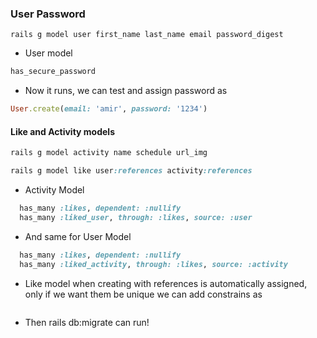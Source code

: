

### User Password
```linux
rails g model user first_name last_name email password_digest
```
* User model
```ruby
has_secure_password
```
* Now it runs, we can test and assign password as
```ruby
User.create(email: 'amir', password: '1234')
```
#### Like and Activity models
```ruby
rails g model activity name schedule url_img 
```
```ruby
rails g model like user:references activity:references
```
* Activity Model
```ruby
  has_many :likes, dependent: :nullify
  has_many :liked_user, through: :likes, source: :user
```
* And same for User Model
```ruby
  has_many :likes, dependent: :nullify
  has_many :liked_activity, through: :likes, source: :activity
```
* Like model when creating with references is automatically assigned, only if we want them be unique we can add constrains as
```ruby

```
* Then rails db:migrate can run!
